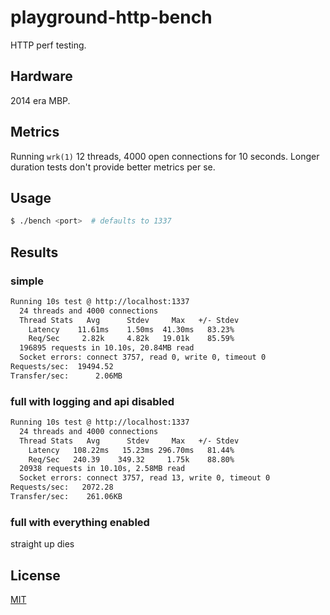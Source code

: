 # playground-http-bench
HTTP perf testing.

## Hardware
2014 era MBP.

## Metrics
Running `wrk(1)` 12 threads, 4000 open connections for 10 seconds. Longer
duration tests don't provide better metrics per se.

## Usage
```sh
$ ./bench <port>  # defaults to 1337
```

## Results
### simple
```txt
Running 10s test @ http://localhost:1337
  24 threads and 4000 connections
  Thread Stats   Avg      Stdev     Max   +/- Stdev
    Latency    11.61ms    1.50ms  41.30ms   83.23%
    Req/Sec     2.82k     4.82k   19.01k    85.59%
  196895 requests in 10.10s, 20.84MB read
  Socket errors: connect 3757, read 0, write 0, timeout 0
Requests/sec:  19494.52
Transfer/sec:      2.06MB
```

### full with logging and api disabled
```txt
Running 10s test @ http://localhost:1337
  24 threads and 4000 connections
  Thread Stats   Avg      Stdev     Max   +/- Stdev
    Latency   108.22ms   15.23ms 296.70ms   81.44%
    Req/Sec   240.39    349.32     1.75k    88.80%
  20938 requests in 10.10s, 2.58MB read
  Socket errors: connect 3757, read 13, write 0, timeout 0
Requests/sec:   2072.28
Transfer/sec:    261.06KB
```

### full with everything enabled
straight up dies

## License
[MIT](https://tldrlegal.com/license/mit-license)
